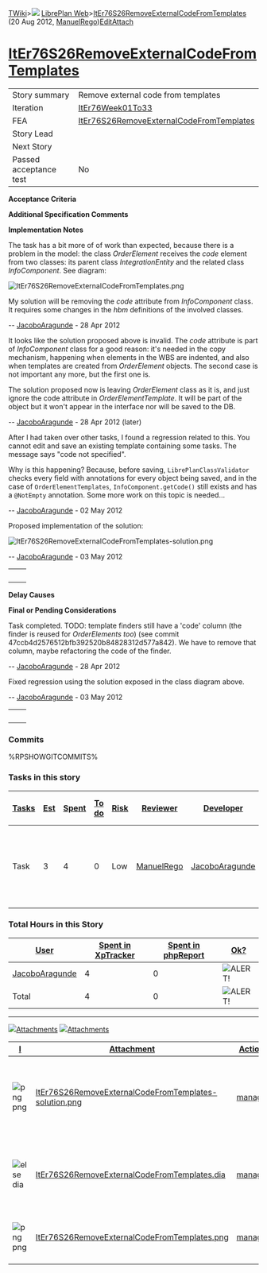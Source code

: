 [TWiki](/twiki/Main/WebHome)&gt;![](/twiki/TWiki/TWikiDocGraphics/web-bg-small.gif) [LibrePlan Web](/twiki/LibrePlan/WebHome)&gt;[ItEr76S26RemoveExternalCodeFromTemplates](http://wiki.libreplan-enterprise.com/twiki/LibrePlan/ItEr76S26RemoveExternalCodeFromTemplates "Topic revision: 6 (20 Aug 2012 - 09:50:19)") (20 Aug 2012, [ManuelRego](/twiki/Main/ManuelRego))[Edit](http://wiki.libreplan-enterprise.com/twiki/bin/edit/LibrePlan/ItEr76S26RemoveExternalCodeFromTemplates?t=1520337941 "Edit this topic text")[Attach](/twiki/bin/attach/LibrePlan/ItEr76S26RemoveExternalCodeFromTemplates "Attach an image or document to this topic")

 [ItEr76S26RemoveExternalCodeFromTemplates](/twiki/LibrePlan/ItEr76S26RemoveExternalCodeFromTemplates)
==================================================================================================================================================================



|                        |                                                                                                                |
|------------------------|----------------------------------------------------------------------------------------------------------------|
| Story summary          | Remove external code from templates                                                                            |
| Iteration              | [ItEr76Week01To33](/twiki/LibrePlan/ItEr76Week01To33)                                                 |
| FEA                    | [ItEr76S26RemoveExternalCodeFromTemplates](/twiki/LibrePlan/ItEr76S26RemoveExternalCodeFromTemplates) |
| Story Lead             |                                                                                                                |
| Next Story             |                                                                                                                |
| Passed acceptance test | No                                                                                                             |

**Acceptance Criteria**

**Additional Specification Comments**

**Implementation Notes**

The task has a bit more of of work than expected, because there is a problem in the model: the class *OrderElement* receives the *code* element from two classes: its parent class *IntegrationEntity* and the related class *InfoComponent*. See diagram:

![ItEr76S26RemoveExternalCodeFromTemplates.png](/twiki/pub/LibrePlan/ItEr76S26RemoveExternalCodeFromTemplates/ItEr76S26RemoveExternalCodeFromTemplates.png)

My solution will be removing the *code* attribute from *InfoComponent* class. It requires some changes in the *hbm* definitions of the involved classes.

-- [JacoboAragunde](/twiki/Main/JacoboAragunde) - 28 Apr 2012

It looks like the solution proposed above is invalid. The *code* attribute is part of *InfoComponent* class for a good reason: it's needed in the copy mechanism, happening when elements in the WBS are indented, and also when templates are created from *OrderElement* objects. The second case is not important any more, but the first one is.

The solution proposed now is leaving *OrderElement* class as it is, and just ignore the code attribute in *OrderElementTemplate*. It will be part of the object but it won't appear in the interface nor will be saved to the DB.

-- [JacoboAragunde](/twiki/Main/JacoboAragunde) - 28 Apr 2012 (later)

After I had taken over other tasks, I found a regression related to this. You cannot edit and save an existing template containing some tasks. The message says "code not specified".

Why is this happening? Because, before saving, `LibrePlanClassValidator` checks every field with annotations for every object being saved, and in the case of `OrderElementTemplates`, `InfoComponent.getCode()` still exists and has a `@NotEmpty` annotation. Some more work on this topic is needed...

-- [JacoboAragunde](/twiki/Main/JacoboAragunde) - 02 May 2012

Proposed implementation of the solution:

![ItEr76S26RemoveExternalCodeFromTemplates-solution.png](/twiki/pub/LibrePlan/ItEr76S26RemoveExternalCodeFromTemplates/ItEr76S26RemoveExternalCodeFromTemplates-solution.png)

-- [JacoboAragunde](/twiki/Main/JacoboAragunde) - 03 May 2012

|     |     |
|-----|-----|
|     |     |

**Delay Causes**

**Final or Pending Considerations**

Task completed. TODO: template finders still have a 'code' column (the finder is reused for *OrderElements too*) (see commit 47ccb4d2576512bfb392520b84828312d577a842). We have to remove that column, maybe refactoring the code of the finder.

-- [JacoboAragunde](/twiki/Main/JacoboAragunde) - 28 Apr 2012

Fixed regression using the solution exposed in the class diagram above.

-- [JacoboAragunde](/twiki/Main/JacoboAragunde) - 03 May 2012

|     |     |
|-----|-----|
|     |     |

###  Commits

%RPSHOWGITCOMMITS%

###  Tasks in this story



| [Tasks](http://wiki.libreplan-enterprise.com/twiki/LibrePlan/ItEr76S26RemoveExternalCodeFromTemplates?sortcol=0;table=2;up=0#sorted_table "Sort by this column") | [Est](http://wiki.libreplan-enterprise.com/twiki/LibrePlan/ItEr76S26RemoveExternalCodeFromTemplates?sortcol=1;table=2;up=0#sorted_table "Sort by this column") | [Spent](http://wiki.libreplan-enterprise.com/twiki/LibrePlan/ItEr76S26RemoveExternalCodeFromTemplates?sortcol=2;table=2;up=0#sorted_table "Sort by this column") | [To do](http://wiki.libreplan-enterprise.com/twiki/LibrePlan/ItEr76S26RemoveExternalCodeFromTemplates?sortcol=3;table=2;up=0#sorted_table "Sort by this column") | [Risk](http://wiki.libreplan-enterprise.com/twiki/LibrePlan/ItEr76S26RemoveExternalCodeFromTemplates?sortcol=4;table=2;up=0#sorted_table "Sort by this column") | [Reviewer](http://wiki.libreplan-enterprise.com/twiki/LibrePlan/ItEr76S26RemoveExternalCodeFromTemplates?sortcol=5;table=2;up=0#sorted_table "Sort by this column") | [Developer](http://wiki.libreplan-enterprise.com/twiki/LibrePlan/ItEr76S26RemoveExternalCodeFromTemplates?sortcol=6;table=2;up=0#sorted_table "Sort by this column") | [Task Name](http://wiki.libreplan-enterprise.com/twiki/LibrePlan/ItEr76S26RemoveExternalCodeFromTemplates?sortcol=7;table=2;up=0#sorted_table "Sort by this column") | [Start Date](http://wiki.libreplan-enterprise.com/twiki/LibrePlan/ItEr76S26RemoveExternalCodeFromTemplates?sortcol=8;table=2;up=0#sorted_table "Sort by this column") | [Est End Date](http://wiki.libreplan-enterprise.com/twiki/LibrePlan/ItEr76S26RemoveExternalCodeFromTemplates?sortcol=9;table=2;up=0#sorted_table "Sort by this column") | [End Date](http://wiki.libreplan-enterprise.com/twiki/LibrePlan/ItEr76S26RemoveExternalCodeFromTemplates?sortcol=10;table=2;up=0#sorted_table "Sort by this column") |
|---------------------------------------------------------------------------------------------------------------------------------------------------------------------------|-------------------------------------------------------------------------------------------------------------------------------------------------------------------------|---------------------------------------------------------------------------------------------------------------------------------------------------------------------------|---------------------------------------------------------------------------------------------------------------------------------------------------------------------------|--------------------------------------------------------------------------------------------------------------------------------------------------------------------------|------------------------------------------------------------------------------------------------------------------------------------------------------------------------------|-------------------------------------------------------------------------------------------------------------------------------------------------------------------------------|-------------------------------------------------------------------------------------------------------------------------------------------------------------------------------|--------------------------------------------------------------------------------------------------------------------------------------------------------------------------------|----------------------------------------------------------------------------------------------------------------------------------------------------------------------------------|-------------------------------------------------------------------------------------------------------------------------------------------------------------------------------|
| Task                                                                                                                                                                      | 3                                                                                                                                                                       | 4                                                                                                                                                                         | 0                                                                                                                                                                         | Low                                                                                                                                                                      | [ManuelRego](/twiki/Main/ManuelRego)                                                                                                                                | [JacoboAragunde](/twiki/Main/JacoboAragunde)                                                                                                                         | [Remove the code attribute from templates (interface and entity)](/twiki/LibrePlan/AnAS20RemoveExternalCodeFromTemplates#TasK1)                                      |                                                                                                                                                                                |                                                                                                                                                                                  |                                                                                                                                                                               |

###  Total Hours in this Story

| [User](http://wiki.libreplan-enterprise.com/twiki/LibrePlan/ItEr76S26RemoveExternalCodeFromTemplates?sortcol=0;table=3;up=0#sorted_table "Sort by this column") | [Spent in XpTracker](http://wiki.libreplan-enterprise.com/twiki/LibrePlan/ItEr76S26RemoveExternalCodeFromTemplates?sortcol=1;table=3;up=0#sorted_table "Sort by this column") | [Spent in phpReport](http://wiki.libreplan-enterprise.com/twiki/LibrePlan/ItEr76S26RemoveExternalCodeFromTemplates?sortcol=2;table=3;up=0#sorted_table "Sort by this column") | [Ok?](http://wiki.libreplan-enterprise.com/twiki/LibrePlan/ItEr76S26RemoveExternalCodeFromTemplates?sortcol=3;table=3;up=0#sorted_table "Sort by this column") |
|--------------------------------------------------------------------------------------------------------------------------------------------------------------------------|----------------------------------------------------------------------------------------------------------------------------------------------------------------------------------------|----------------------------------------------------------------------------------------------------------------------------------------------------------------------------------------|-------------------------------------------------------------------------------------------------------------------------------------------------------------------------|
| [JacoboAragunde](/twiki/Main/JacoboAragunde)                                                                                                                    | 4                                                                                                                                                                                      | 0                                                                                                                                                                                      | ![ALERT!](/twiki/TWiki/TWikiDocGraphics/warning.gif "ALERT!")                                                                                                       |
| Total                                                                                                                                                                    | 4                                                                                                                                                                                      | 0                                                                                                                                                                                      | ![ALERT!](/twiki/TWiki/TWikiDocGraphics/warning.gif "ALERT!")                                                                                                       |

------------------------------------------------------------------------

[![](/twiki/TWiki/TWikiDocGraphics/toggleopen.gif)Attachments](#) [![](/twiki/TWiki/TWikiDocGraphics/toggleclose.gif)Attachments](#)

| [I](http://wiki.libreplan-enterprise.com/twiki/LibrePlan/ItEr76S26RemoveExternalCodeFromTemplates?sortcol=0;table=4;up=0#sorted_table "Sort by this column") | [Attachment](http://wiki.libreplan-enterprise.com/twiki/LibrePlan/ItEr76S26RemoveExternalCodeFromTemplates?sortcol=1;table=4;up=0#sorted_table "Sort by this column") | [Action](http://wiki.libreplan-enterprise.com/twiki/LibrePlan/ItEr76S26RemoveExternalCodeFromTemplates?sortcol=2;table=4;up=0#sorted_table "Sort by this column")                                    | [Size](http://wiki.libreplan-enterprise.com/twiki/LibrePlan/ItEr76S26RemoveExternalCodeFromTemplates?sortcol=3;table=4;up=0#sorted_table "Sort by this column") | [Date](http://wiki.libreplan-enterprise.com/twiki/LibrePlan/ItEr76S26RemoveExternalCodeFromTemplates?sortcol=4;table=4;up=0#sorted_table "Sort by this column") | [Who](http://wiki.libreplan-enterprise.com/twiki/LibrePlan/ItEr76S26RemoveExternalCodeFromTemplates?sortcol=5;table=4;up=0#sorted_table "Sort by this column") | [Comment](http://wiki.libreplan-enterprise.com/twiki/LibrePlan/ItEr76S26RemoveExternalCodeFromTemplates?sortcol=6;table=4;up=0#sorted_table "Sort by this column") |
|-----------------------------------------------------------------------------------------------------------------------------------------------------------------------|--------------------------------------------------------------------------------------------------------------------------------------------------------------------------------|---------------------------------------------------------------------------------------------------------------------------------------------------------------------------------------------------------------|--------------------------------------------------------------------------------------------------------------------------------------------------------------------------|--------------------------------------------------------------------------------------------------------------------------------------------------------------------------|-------------------------------------------------------------------------------------------------------------------------------------------------------------------------|-----------------------------------------------------------------------------------------------------------------------------------------------------------------------------|
| ![png](/twiki/TWiki/TWikiDocGraphics/png.gif)png                                                                                                                  | [ItEr76S26RemoveExternalCodeFromTemplates-solution.png](/twiki/pub/LibrePlan/ItEr76S26RemoveExternalCodeFromTemplates/ItEr76S26RemoveExternalCodeFromTemplates-solution.png)   | [manage](/twiki/bin/attach/LibrePlan/ItEr76S26RemoveExternalCodeFromTemplates?filename=ItEr76S26RemoveExternalCodeFromTemplates-solution.png;revInfo=1 "change, update, previous revisions, move, delete...") | 15.4 K                                                                                                                                                                   | 03 May 2012 - 08:11                                                                                                                                                      | [JacoboAragunde](/twiki/Main/JacoboAragunde)                                                                                                                   | Diagram with involved classes and proposed solution (png).                                                                                                                  |
| ![else](/twiki/TWiki/TWikiDocGraphics/else.gif)dia                                                                                                                | [ItEr76S26RemoveExternalCodeFromTemplates.dia](/twiki/pub/LibrePlan/ItEr76S26RemoveExternalCodeFromTemplates/ItEr76S26RemoveExternalCodeFromTemplates.dia)                     | [manage](/twiki/bin/attach/LibrePlan/ItEr76S26RemoveExternalCodeFromTemplates?filename=ItEr76S26RemoveExternalCodeFromTemplates.dia;revInfo=1 "change, update, previous revisions, move, delete...")          | 2.2 K                                                                                                                                                                    | 03 May 2012 - 08:10                                                                                                                                                      | [JacoboAragunde](/twiki/Main/JacoboAragunde)                                                                                                                   | Diagram with involved classes and proposed solution                                                                                                                         |
| ![png](/twiki/TWiki/TWikiDocGraphics/png.gif)png                                                                                                                  | [ItEr76S26RemoveExternalCodeFromTemplates.png](/twiki/pub/LibrePlan/ItEr76S26RemoveExternalCodeFromTemplates/ItEr76S26RemoveExternalCodeFromTemplates.png)                     | [manage](/twiki/bin/attach/LibrePlan/ItEr76S26RemoveExternalCodeFromTemplates?filename=ItEr76S26RemoveExternalCodeFromTemplates.png;revInfo=1 "change, update, previous revisions, move, delete...")          | 12.6 K                                                                                                                                                                   | 28 Apr 2012 - 10:40                                                                                                                                                      | [JacoboAragunde](/twiki/Main/JacoboAragunde)                                                                                                                   | Diagram with involved classes (png).                                                                                                                                        |



